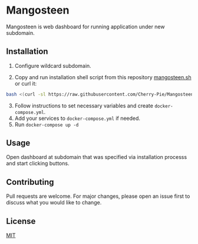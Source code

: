 # Mangosteen

Mangosteen is web dashboard for running application under new subdomain.

## Installation

1. Configure wildcard subdomain.

2. Copy and run installation shell script from this repository [mangosteen.sh](https://github.com/Cherry-Pie/Mangosteen/blob/master/mangosteen.sh) or curl it:

```bash
bash <(curl -sl https://raw.githubusercontent.com/Cherry-Pie/Mangosteen/master/mangosteen.sh)
```

3. Follow instructions to set necessary variables and create `docker-compose.yml`.
4. Add your services to `docker-compose.yml` if needed.
5. Run `docker-compose up -d`

## Usage

Open dashboard at subdomain that was specified via installation processs and start clicking buttons.

## Contributing

Pull requests are welcome. For major changes, please open an issue first
to discuss what you would like to change.

## License

[MIT](https://choosealicense.com/licenses/mit/)